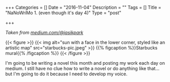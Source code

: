 +++
Categories = []
Date = "2016-11-04"
Description = ""
Tags = []
Title = "NaNoWriMo 1. (even though it's day 4)"
Type = "post"

+++

_Taken from [medium.com/@jasikpark](https://medium.com/@jasikpark)_

{{< figure >}}
{{< img alt="sun with a face in the lower corner, styled like an artistic map" src="starbucks-pic.jpeg" >}}
{{% figcaption %}}Starbucks mural{{% /figcaption %}}
{{< /figure >}}

I'm going to be writing a novel this month and posting my work each day on medium. I still have no clue how to write a novel or do anything like that… but I'm going to do it because I need to develop my voice.
